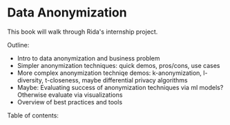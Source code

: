 # Data Anonymization

This book will walk through Rida's internship project.

Outline:

-   Intro to data anonymization and business problem
-   Simpler anonymization techniques: quick demos, pros/cons, use cases
-   More complex anonymization techniqe demos: k-anonymization, l-diversity, t-closeness, maybe differential privacy algorithms
-   Maybe: Evaluating success of anonymization techniques via ml models? Otherwise evaluate via visualizations
-   Overview of best practices and tools

Table of contents:

```{tableofcontents}

```
